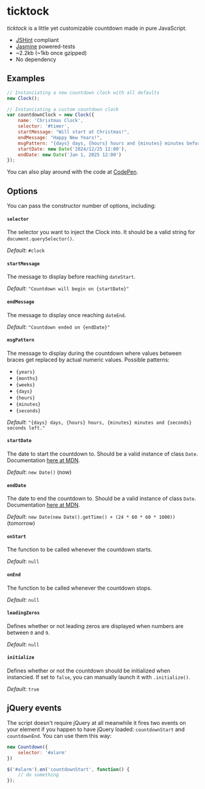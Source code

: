 ticktock
============

*ticktock* is a little yet customizable countdown made in pure JavaScript.

* [JSHint](http://www.jshint.com/) compliant
* [Jasmine](https://jasmine.github.io/) powered-tests
* ~2.2kb (~1kb once gzipped)
* No dependency

## Examples

```javascript
// Instanciating a new countdown clock with all defaults
new Clock();

// Instanciating a custom countdown clock
var countdownClock = new Clock({
    name: 'Christmas Clock',
    selector: '#timer',
    startMessage: "Will start at Christmas!",
    endMessage: "Happy New Years!",
    msgPattern: "{days} days, {hours} hours and {minutes} minutes before new year!",
    startDate: new Date('2024/12/25 12:00'),
    endDate: new Date('Jan 1, 2025 12:00')
});
```

You can also play around with the code at [CodePen](https://codepen.io/bjf5201/pen/ExqgPzZ).

## Options

You can pass the constructor number of options, including:

#### `selector`

The selector you want to inject the Clock into. It should be a valid string for `document.querySelector()`.

*Default*: `#clock`

#### `startMessage`

The message to display before reaching `dateStart`.

*Default*: `"Countdown will begin on {startDate}"`

#### `endMessage`

The message to display once reaching `dateEnd`.

*Default*: `"Countdown ended on {endDate}"`

#### `msgPattern`

The message to display during the countdown where values between braces get replaced by actual numeric values.
Possible patterns:

* `{years}`
* `{months}`
* `{weeks}`
* `{days}`
* `{hours}`
* `{minutes}`
* `{seconds}`

*Default*: `"{days} days, {hours} hours, {minutes} minutes and {seconds} seconds left."`

#### `startDate`

The date to start the countdown to. Should be a valid instance of class `Date`. Documentation [here at MDN](https://developer.mozilla.org/en-US/docs/Web/JavaScript/Reference/Global_Objects/Date).

*Default*: `new Date()` (now)

#### `endDate`

The date to end the countdown to. Should be a valid instance of class `Date`. Documentation [here at MDN](https://developer.mozilla.org/en-US/docs/Web/JavaScript/Reference/Global_Objects/Date).

*Default*: `new Date(new Date().getTime() + (24 * 60 * 60 * 1000))` (tomorrow)

#### `onStart`

The function to be called whenever the countdown starts.

*Default*: `null`

#### `onEnd`

The function to be called whenever the countdown stops.

*Default*: `null`

#### `leadingZeros`

Defines whether or not leading zeros are displayed when numbers are between `0` and `9`.

*Default*: `null`

#### `initialize`

Defines whether or not the countdown should be initialized when instancied. If set to `false`, you can manually launch it with `.initialize()`.

*Default*: `true`

## jQuery events

The script doesn't require jQuery at all meanwhile it fires two events on your element if you happen to have jQuery loaded: `countdownStart` and `countdownEnd`. You can use them this way:

``` javascript
new Countdown({
    selector: '#alarm'
})

$('#alarm').on('countdownStart', function() {
    // do something
});
```

